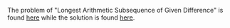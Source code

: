 The problem of "Longest Arithmetic Subsequence of Given Difference" is found [here](https://leetcode.com/problems/longest-subarray-of-1s-after-deleting-one-element/description/) while the solution is found [here]().
